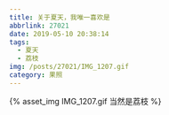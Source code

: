 ```yaml
---
title: 关于夏天，我唯一喜欢是
abbrlink: 27021
date: 2019-05-10 20:38:14
tags:
  - 夏天
  - 荔枝
img: /posts/27021/IMG_1207.gif
category: 果照
---
```


{% asset_img IMG_1207.gif 当然是荔枝 %}